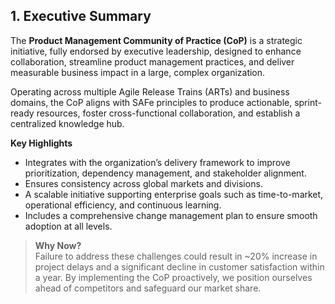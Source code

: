 ## 1. Executive Summary

The **Product Management Community of Practice (CoP)** is a strategic initiative, fully endorsed by executive leadership, designed to enhance collaboration, streamline product management practices, and deliver measurable business impact in a large, complex organization.

Operating across multiple Agile Release Trains (ARTs) and business domains, the CoP aligns with SAFe principles to produce actionable, sprint-ready resources, foster cross-functional collaboration, and establish a centralized knowledge hub.

**Key Highlights**  
- Integrates with the organization’s delivery framework to improve prioritization, dependency management, and stakeholder alignment.  
- Ensures consistency across global markets and divisions.  
- A scalable initiative supporting enterprise goals such as time-to-market, operational efficiency, and continuous learning.  
- Includes a comprehensive change management plan to ensure smooth adoption at all levels.

> **Why Now?**  
> Failure to address these challenges could result in ~20% increase in project delays and a significant decline in customer satisfaction within a year. By implementing the CoP proactively, we position ourselves ahead of competitors and safeguard our market share.

